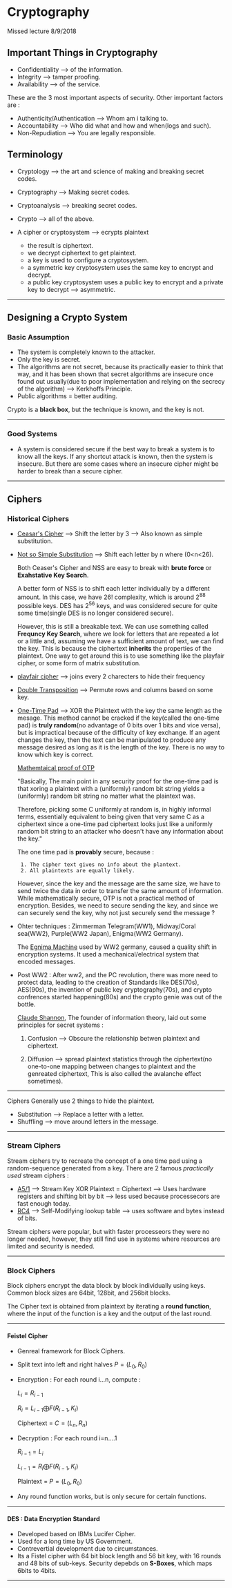 <!-- Required extensions:  mathjax -->

# Cryptography 

Missed lecture 8/9/2018

## Important Things in Cryptography 

- Confidentiality --> of the information.
- Integrity --> tamper proofing.
- Availability --> of the service.

These are the 3 most important aspects of security.
Other important factors are :

- Authenticity/Authentication --> Whom am i talking to.
- Accountability --> Who did what and how and when(logs and such).
- Non-Repudiation --> You are legally responsible.

## Terminology

- Cryptology --> the art and science of making and breaking secret codes.
- Cryptography --> Making secret codes.
- Cryptoanalysis --> breaking secret codes.
- Crypto --> all of the above.

- A cipher or cryptosystem --> ecrypts plaintext
     - the result is ciphertext.
     - we decrypt ciphertext to get plaintext.
     - a key is used to configure a cryptosystem.
     - a symmetric key cryptosystem uses the same key to encrypt and decrypt.
     - a public key cryptosystem uses a public key to encrypt and a private key to decrypt --> asymmetric.

---

## Designing a Crypto System

### Basic Assumption

- The system is completely known to the attacker.
- Only the key is secret.
- The algorithms are not secret, because its practically easier to think that way, and it has been shown that secret algorithms are insecure once found out usually(due to poor implementation and relying on the secrecy of the algorithm) --> Kerkhoffs Principle. 
- Public algorithms = better auditing.

Crypto is a **black box**, but the technique is known, and the key is not.

---

### Good Systems
- A system is considered secure if the best way to break a system is to know all the keys. If any 
shortcut attack is known, then the system is insecure. But there are some cases where an insecure cipher might be harder to break than a secure cipher. 

---

## Ciphers 

### Historical Ciphers

- [Ceasar's Cipher](http://practicalcryptography.com/ciphers/caesar-cipher/) --> Shift the letter by 3 --> Also known as simple substitution.
- [Not so Simple Substitution](https://crypto.stackexchange.com/questions/35633/not-so-simple-substitution-cipher) --> Shift each letter by n where \(0<n<26\).

    Both Ceaser's Cipher and NSS are easy to break with **brute force** or **Exahstative Key Search**.

    A better form of NSS is to shift each letter individually by a different amount. In this case, we have 26! complexity, which is around 2<sup>88</sup> possible keys. DES has 2<sup>56</sup> keys, and was considered secure for quite some time(single DES is no longer considered secure).

    However, this is still a breakable text. We can use something called **Frequncy Key Search**, where we look for  letters that are repeated a lot or a little and, assuming we have a sufficient amount of text, we can find the key. This is because the ciphertext **inherits** the properties of the plaintext.  One way to get around this is to use something like the playfair cipher, or some form of matrix substitution.

- [playfair cipher](https://en.wikipedia.org/wiki/Playfair_cipher) -->  joins every 2 charecters to hide their frequency

- [Double Transposition](https://www.dcode.fr/double-transposition-cipher) --> Permute rows and columns based on some key.

- [One-Time Pad](https://en.wikipedia.org/wiki/One-time_pad)  --> XOR the Plaintext with the key the same length as the mesage. This method cannot be cracked if the key(called the one-time pad) is **truly random**(no advantage of 0 bits over 1 bits and vice versa), but is impractical because of the difficulty of key exchange. If an agent changes the key, then the text can be manipulated to produce any message desired as long as it is the length of the key. There is no way to know which key is correct.

    [Mathemtaical proof of OTP](https://crypto.stackexchange.com/questions/20748/proving-the-semantic-security-of-the-one-time-pad/20749#20749)

    &quot;Basically, The main point in any security proof for the one-time pad is that xoring a plaintext with a (uniformly) random bit string yields a (uniformly) random bit string no matter what the plaintext was.

    Therefore, picking some C uniformly at random is, in highly informal terms, essentially equivalent to being given that very same C as a ciphertext since a one-time pad ciphertext looks just like a uniformly random bit string to an attacker who doesn't have any information about the key.&quot;

    The one time pad is **provably** secure, because :
    
       1. The cipher text gives no info about the plantext.
       2. All plaintexts are equally likely.

    However, since the key and the message are the same size, we have to send twice the data in order to transfer the same amount of information. While mathematically secure, OTP is not a practical method of encryption. Besides, we need to secure sending the key, and since we can securely send the key, why not just securely send the message ?

- Ohter techniques : Zimmerman Telegram(WW1), Midway/Coral sea(WW2), Purple(WW2 Japan), Enigma(WW2 Germany).

    The [Egnima Machine](https://en.wikipedia.org/wiki/Enigma_machine) used by WW2 germany, caused a quality shift in encryption systems. It used a mechanical/electrical system that encoded messages.

- Post WW2 : After ww2, and the PC revolution, there was more need to protect data, leading to the creation of  Standards like DES(70s), AES(90s), the invention of public key cryptography(70s), and crypto confrences started happening(80s) and the crypto genie was out of the bottle.

    [Claude Shannon](https://en.wikipedia.org/wiki/Claude_Shannon), The founder of information theory, laid out some principles for secret systems  : 

    1. Confusion --> Obscure the relationship betwen plaintext and ciphertext. 
    
    2. Diffusion --> spread plaintext statistics through the ciphertext(no one-to-one mapping between changes to plaintext and the genreated ciphertext, This is also called the avalanche effect sometimes). 
    
    
---


Ciphers Generally use 2 things to hide the plaintext.

- Substitution --> Replace a letter with a letter.
- Shuffling --> move around letters in the message.


---

### Stream Ciphers

Stream ciphers try to recreate the concept of a one time pad using a random-sequence generated from a key. There are 2 famous *practically used* stream ciphers :

- [A5/1](https://en.wikipedia.org/wiki/A5/1) --> Stream Key XOR Plaintext = Ciphertext --> Uses hardware registers and shifting bit by bit --> less used because processecors are fast enough today.
- [RC4](https://en.wikipedia.org/wiki/RC4) --> Self-Modifying lookup table --> uses software and bytes instead of bits.


Stream ciphers were popular, but with faster processeors they were no longer needed, however, they still find use in systems where resources are limited and security is needed.

---

### Block Ciphers


Block ciphers encrypt the data block by block individually using keys. Common block sizes are 64bit, 128bit, and 256bit blocks. 

The Cipher text is obtained from plaintext by iterating a **round function**, where the input of the function is a key and the output of the last round.

---

#### Feistel Cipher

- Genreal framework for Block Ciphers.
- Split text into left and right halves $P=(L_0,R_0)$
- Encryption : For each round i...n, compute :

    $L_i = R_{i-1}$

    $R_i = L_{i-1} \bigoplus F(R_{i-1},K_i)$    

    Ciphertext = $C = (L_n,R_n)$

- Decryption : For each round i=n....1

    $R_{i-1} = L_i$

    $L_{i-1} = R_i \bigoplus F(R_{i-1},K_i)$

    Plaintext = $P = (L_0,R_0)$

- Any round function works, but is only secure for certain functions.

---

#### DES : Data Encryption Standard

- Developed based on IBMs Lucifer Cipher.
- Used for a long time by US Government.
- Contrevertial development due to circumstances.
- Its a Fistel cipher with 64 bit block length and 56 bit key, with 16 rounds and 48 bits of sub-keys. Security depebds on **S-Boxes**, which maps 6bits to 4bits.


---


